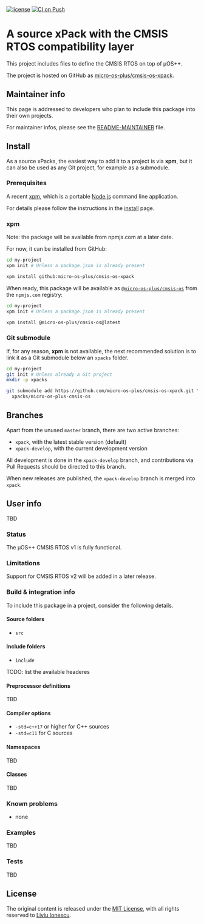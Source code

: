 [![license](https://img.shields.io/github/license/micro-os-plus/cmsis-os-xpack)](https://github.com/micro-os-plus/cmsis-os-xpack/blob/xpack/LICENSE)
[![CI on Push](https://github.com/micro-os-plus/cmsis-os-xpack/workflows/CI%20on%20Push/badge.svg)](https://github.com/micro-os-plus/cmsis-os-xpack/actions?query=workflow%3A%22CI+on+Push%22)

# A source xPack with the CMSIS RTOS compatibility layer

This project includes files to define the CMSIS RTOS on top of µOS++.

The project is hosted on GitHub as
[micro-os-plus/cmsis-os-xpack](https://github.com/micro-os-plus/cmsis-os-xpack).

## Maintainer info

This page is addressed to developers who plan to include this package
into their own projects.

For maintainer infos, please see the
[README-MAINTAINER](README-MAINTAINER.md) file.

## Install

As a source xPacks, the easiest way to add it to a project is via **xpm**,
but it can also be used as any Git project, for example as a submodule.

### Prerequisites

A recent [xpm](https://xpack.github.io/xpm/),
which is a portable [Node.js](https://nodejs.org/) command line application.

For details please follow the instructions in the
[install](https://xpack.github.io/install/) page.

### xpm

Note: the package will be available from npmjs.com at a later date.

For now, it can be installed from GitHub:

```sh
cd my-project
xpm init # Unless a package.json is already present

xpm install github:micro-os-plus/cmsis-os-xpack
```

When ready, this package will be available as
[`@micro-os-plus/cmsis-os`](https://www.npmjs.com/package/@micro-os-plus/cmsis-os)
from the `npmjs.com` registry:

```sh
cd my-project
xpm init # Unless a package.json is already present

xpm install @micro-os-plus/cmsis-os@latest
```

### Git submodule

If, for any reason, **xpm** is not available, the next recommended
solution is to link it as a Git submodule below an `xpacks` folder.

```sh
cd my-project
git init # Unless already a Git project
mkdir -p xpacks

git submodule add https://github.com/micro-os-plus/cmsis-os-xpack.git \
  xpacks/micro-os-plus-cmsis-os
```

## Branches

Apart from the unused `master` branch, there are two active branches:

- `xpack`, with the latest stable version (default)
- `xpack-develop`, with the current development version

All development is done in the `xpack-develop` branch, and contributions via
Pull Requests should be directed to this branch.

When new releases are published, the `xpack-develop` branch is merged
into `xpack`.

## User info

TBD

### Status

The µOS++ CMSIS RTOS v1 is fully functional.

### Limitations

Support for CMSIS RTOS v2 will be added in a later release.

### Build & integration info

To include this package in a project, consider the following details.

#### Source folders

- `src`

#### Include folders

- `include`

TODO: list the available headeres

#### Preprocessor definitions

TBD

#### Compiler options

- `-std=c++17` or higher for C++ sources
- `-std=c11` for C sources

#### Namespaces

TBD

#### Classes

TBD

### Known problems

- none

### Examples

TBD

### Tests

TBD

## License

The original content is released under the
[MIT License](https://opensource.org/licenses/MIT/),
with all rights reserved to
[Liviu Ionescu](https://github.com/ilg-ul/).

